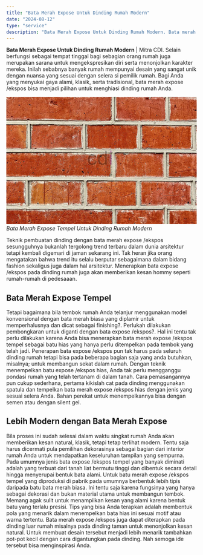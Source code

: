 ```yaml
---
title: "Bata Merah Expose Untuk Dinding Rumah Modern"
date: "2024-08-12"
type: "service"
description: "Bata Merah Expose Untuk Dinding Rumah Modern. Bata merah expose /ekspos juga dapat diterapkan pada dinding luar rumah misalnya pada dinding taman untuk menon..."
---
```


**Bata Merah Expose Untuk Dinding Rumah Modern** | Mitra CDI. Selain berfungsi sebagai tempat tinggal bagi sebagian orang rumah juga merupakan sarana untuk mengekspresikan diri serta menonjolkan karakter mereka. Inilah sebabnya banyak rumah mempunyai desain yang sangat unik dengan nuansa yang sesuai dengan selera si pemilik rumah. Bagi Anda yang menyukai gaya alami, klasik, serta tradisional, bata merah expose /ekspos bisa menjadi pilihan untuk menghiasi dinding rumah Anda.

![Bata Merah Expose Tempel Untuk Dinding Rumah Modern](/images/blog/bata-merah-expose.jpg)
*Bata Merah Expose Tempel Untuk Dinding Rumah Modern*

Teknik pembuatan dinding dengan bata merah expose /ekspos sesungguhnya bukanlah tergolong trend terbaru dalam dunia arsitektur tetapi kembali digemari di jaman sekarang ini. Tak heran jika orang mengatakan bahwa trend itu selalu berputar sebagaimana dalam bidang fashion sekaligus juga dalam hal arsitektur. Menerapkan bata expose /ekspos pada dinding rumah juga akan memberikan kesan hommy seperti rumah-rumah di pedesaaan.

 ## Bata Merah Expose Tempel
    
Tetapi bagaimana bila tembok rumah Anda telanjur menggunakan model konvensional dengan bata merah biasa yang diplamir untuk memperhalusnya dan dicat sebagai finishing?. Perlukah dilakukan pembongkaran untuk diganti dengan bata expose /ekspos?. Hal ini tentu tak perlu dilakukan karena Anda bisa menerapkan bata merah expose /ekspos tempel sebagai batu hias yang hanya perlu ditempelkan pada tembok yang telah jadi.
Penerapan bata expose /ekspos pun tak harus pada seluruh dinding rumah tetapi bisa pada beberapa bagian saja yang anda butuhkan, misalnya; untuk membangun sekat dalam rumah. Dengan teknik menempelkan batu expose /ekspos hias, Anda tak perlu mengganggu pondasi rumah yang telah tertanam di dalam tanah. Cara pemasangannya pun cukup sederhana, pertama kikislah cat pada dinding menggunakan spatula dan tempelkan bata merah expose /ekspos hias dengan jenis yang sesuai selera Anda. Bahan perekat untuk menempelkannya bisa dengan semen atau dengan silent gel.

 ## Lebih Modern dengan Bata Merah Expose
    
Bila proses ini sudah selesai dalam waktu singkat rumah Anda akan memberikan kesan natural, klasik, tetapi tetap terlihat modern. Tentu saja harus dicermati pula pemilihan dekorasinya sebagai bagian dari interior rumah Anda untuk mendapatkan keseluruhan tampilan yang sempurna. Pada umumnya jenis bata expose /ekspos tempel yang banyak diminati adalah yang terbuat dari tanah liat bermutu tinggi dan dibentuk secara detail hingga menyerupai bentuk bata alami.
Untuk batu merah expose /ekspos tempel yang diproduksi di pabrik pada umumnya berbentuk lebih tipis daripada batu bata merah biasa. Ini tentu saja karena fungsinya yang hanya sebagai dekorasi dan bukan material utama untuk membangun tembok. Memang agak sulit untuk menampilkan kesan yang alami karena bentuk batu yang terlalu presisi. Tips yang bisa Anda terapkan adalah membentuk pola yang menarik dalam menempelkan bata hias ini sesuai motif atau warna tertentu.
Bata merah expose /ekspos juga dapat diterapkan pada dinding luar rumah misalnya pada dinding taman untuk menonjolkan kesan natural. Untuk membuat desain tersebut menjadi lebih menarik tambahkan pot-pot kecil dengan cara digantungkan pada dinding. Nah semoga ide tersebut bisa menginspirasi Anda.
